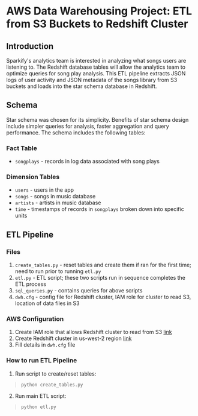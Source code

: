 # AWS Data Warehousing Project: ETL from S3 Buckets to Redshift Cluster

## Introduction
Sparkify's analytics team is interested in analyzing what songs users are listening to. The Redshift database tables will allow the analytics team to optimize queries for song play analysis. This ETL pipeline extracts JSON logs of user activity and JSON metadata of the songs library from S3 buckets and loads into the star schema database in Redshift.

## Schema
Star schema was chosen for its simplicity. Benefits of star schema design include simpler queries for analysis, faster aggregation and query performance. The schema includes the following tables:

### Fact Table
* `songplays` - records in log data associated with song plays

### Dimension Tables
* `users` - users in the app
* `songs` - songs in music database
* `artists` - artists in music database
* `time` - timestamps of records in `songplays` broken down into specific units

## ETL Pipeline

### Files
1. `create_tables.py` - reset tables and create them if ran for the first time; need to run prior to running `etl.py`
2. `etl.py` - ETL script; these two scripts run in sequence completes the ETL process
3. `sql_queries.py` - contains queries for above scripts
4. `dwh.cfg` - config file for Redshift cluster, IAM role for cluster to read S3, location of data files in S3

### AWS Configuration
1. Create IAM role that allows Redshift cluster to read from S3 [link](https://docs.aws.amazon.com/IAM/latest/UserGuide/id_roles_create_for-service.html)
2. Create Redshift cluster in us-west-2 region [link](https://docs.aws.amazon.com/redshift/latest/gsg/rs-gsg-launch-sample-cluster.html)
3. Fill details in `dwh.cfg` file

### How to run ETL Pipeline
1. Run script to create/reset tables:
> `python create_tables.py`<br/>
2. Run main ETL script:
> `python etl.py`
